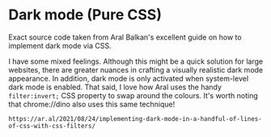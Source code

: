 # Dark mode (Pure CSS)
Exact source code taken from Aral Balkan's excellent guide on how to implement dark mode via CSS.

I have some mixed feelings. Although this might be a quick solution for large websites, there are greater nuances in crafting a visually realistic dark mode appearance. In addition, dark mode is only activated when system-level dark mode is enabled. That said, I love how Aral uses the handy ```filter:invert;``` CSS property to swap around the colours. It's worth noting that chrome://dino also uses this same technique!

```https://ar.al/2021/08/24/implementing-dark-mode-in-a-handful-of-lines-of-css-with-css-filters/```
